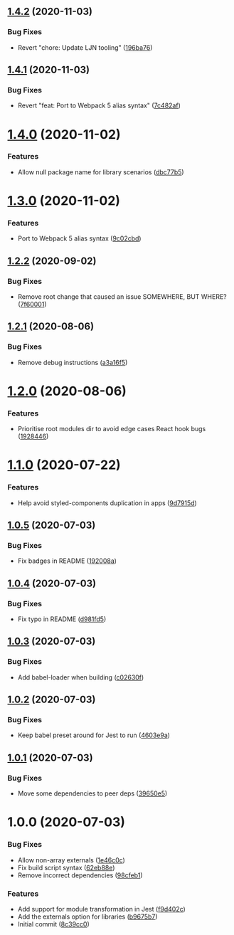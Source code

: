 ## [1.4.2](https://github.com/La-Javaness/xstyled-theme-config/compare/v1.4.1...v1.4.2) (2020-11-03)


### Bug Fixes

* Revert "chore: Update LJN tooling" ([196ba76](https://github.com/La-Javaness/xstyled-theme-config/commit/196ba76bd842b8a38eb86fecc3ea0d122e1d1a13))

## [1.4.1](https://github.com/La-Javaness/xstyled-theme-config/compare/v1.4.0...v1.4.1) (2020-11-03)


### Bug Fixes

* Revert "feat: Port to Webpack 5 alias syntax" ([7c482af](https://github.com/La-Javaness/xstyled-theme-config/commit/7c482aff5470ecd9be9ff3991cc293e6863cb258))

# [1.4.0](https://github.com/La-Javaness/xstyled-theme-config/compare/v1.3.0...v1.4.0) (2020-11-02)


### Features

* Allow null package name for library scenarios ([dbc77b5](https://github.com/La-Javaness/xstyled-theme-config/commit/dbc77b56d8659339692f4dd6a28748edb364b48e))

# [1.3.0](https://github.com/La-Javaness/xstyled-theme-config/compare/v1.2.2...v1.3.0) (2020-11-02)


### Features

* Port to Webpack 5 alias syntax ([9c02cbd](https://github.com/La-Javaness/xstyled-theme-config/commit/9c02cbdd29351442a14aa8031ddd087469b1328e))

## [1.2.2](https://github.com/La-Javaness/xstyled-theme-config/compare/v1.2.1...v1.2.2) (2020-09-02)


### Bug Fixes

* Remove root change that caused an issue SOMEWHERE, BUT WHERE? ([7f60001](https://github.com/La-Javaness/xstyled-theme-config/commit/7f600015d9455979ea89a56aa1777c4a3bcc43bb))

## [1.2.1](https://github.com/La-Javaness/xstyled-theme-config/compare/v1.2.0...v1.2.1) (2020-08-06)


### Bug Fixes

* Remove debug instructions ([a3a16f5](https://github.com/La-Javaness/xstyled-theme-config/commit/a3a16f5caafc2a4c1039172692d9bd27e6c29f6e))

# [1.2.0](https://github.com/La-Javaness/xstyled-theme-config/compare/v1.1.0...v1.2.0) (2020-08-06)


### Features

* Prioritise root modules dir to avoid edge cases React hook bugs ([1928446](https://github.com/La-Javaness/xstyled-theme-config/commit/1928446d612bafc43c20dfddc6a9aedaa30745f9))

# [1.1.0](https://github.com/La-Javaness/xstyled-theme-config/compare/v1.0.5...v1.1.0) (2020-07-22)


### Features

* Help avoid styled-components duplication in apps ([9d7915d](https://github.com/La-Javaness/xstyled-theme-config/commit/9d7915d962228796c2ee50920b123999113dd4cc))

## [1.0.5](https://github.com/La-Javaness/xstyled-theme-config/compare/v1.0.4...v1.0.5) (2020-07-03)


### Bug Fixes

* Fix badges in README ([192008a](https://github.com/La-Javaness/xstyled-theme-config/commit/192008a24e88b507ac11a469b6fb2740d7ae47b0))

## [1.0.4](https://github.com/La-Javaness/xstyled-theme-config/compare/v1.0.3...v1.0.4) (2020-07-03)


### Bug Fixes

* Fix typo in README ([d981fd5](https://github.com/La-Javaness/xstyled-theme-config/commit/d981fd5eda390898a5799216bb7e96f3565eab63))

## [1.0.3](https://github.com/La-Javaness/xstyled-theme-config/compare/v1.0.2...v1.0.3) (2020-07-03)


### Bug Fixes

* Add babel-loader when building ([c02630f](https://github.com/La-Javaness/xstyled-theme-config/commit/c02630f9a7e0c70cfea39e193cab1ce447dd97ed))

## [1.0.2](https://github.com/La-Javaness/xstyled-theme-config/compare/v1.0.1...v1.0.2) (2020-07-03)


### Bug Fixes

* Keep babel preset around for Jest to run ([4603e9a](https://github.com/La-Javaness/xstyled-theme-config/commit/4603e9a8548c30c9d9a9855b0a680831f9771bb2))

## [1.0.1](https://github.com/La-Javaness/xstyled-theme-config/compare/v1.0.0...v1.0.1) (2020-07-03)


### Bug Fixes

* Move some dependencies to peer deps ([39650e5](https://github.com/La-Javaness/xstyled-theme-config/commit/39650e5bf725ff3408a44a1e52ce635129bea72a))

# 1.0.0 (2020-07-03)


### Bug Fixes

* Allow non-array externals ([1e46c0c](https://github.com/La-Javaness/xstyled-theme-config/commit/1e46c0ce4c8c7f80b300f8bed7854fbf4fcb6025))
* Fix build script syntax ([62eb88e](https://github.com/La-Javaness/xstyled-theme-config/commit/62eb88e9b4857ac46615994e5fe81a652a716cba))
* Remove incorrect dependencies ([98cfeb1](https://github.com/La-Javaness/xstyled-theme-config/commit/98cfeb1f4cf10d77aac2a968f904fb6aa964cefb))


### Features

* Add support for module transformation in Jest ([f9d402c](https://github.com/La-Javaness/xstyled-theme-config/commit/f9d402c73ad966b2c57d61c03d865f342065800d))
* Add the externals option for libraries ([b9675b7](https://github.com/La-Javaness/xstyled-theme-config/commit/b9675b75266f683075008fa619a9cd9af4ffd28f))
* Initial commit ([8c39cc0](https://github.com/La-Javaness/xstyled-theme-config/commit/8c39cc02ea776ed102edd1f1bcdff439a9cdce1e))
